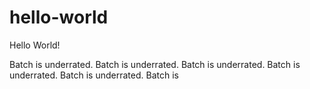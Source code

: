 # hello-world
Hello World!

Batch is underrated.
Batch is underrated.
Batch is underrated.
Batch is underrated.
Batch is underrated.
Batch is
